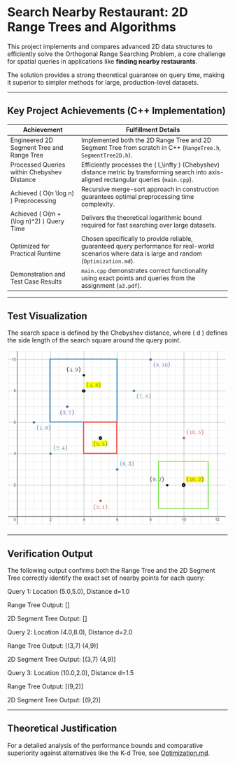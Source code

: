# Search Nearby Restaurant: 2D Range Trees and Algorithms

This project implements and compares advanced 2D data structures to efficiently solve the Orthogonal Range Searching Problem, a core challenge for spatial queries in applications like **finding nearby restaurants**.

The solution provides a strong theoretical guarantee on query time, making it superior to simpler methods for large, production-level datasets.

---

## Key Project Achievements (C++ Implementation)

| Achievement | Fulfillment Details |
|-------------|---------------------|
| Engineered 2D Segment Tree and Range Tree | Implemented both the 2D Range Tree and 2D Segment Tree from scratch in C++ (`RangeTree.h`, `SegmentTree2D.h`). |
| Processed Queries within Chebyshev Distance | Efficiently processes the \( l_\infty \) (Chebyshev) distance metric by transforming search into axis-aligned rectangular queries (`main.cpp`). |
| Achieved \( O(n \log n) \) Preprocessing | Recursive merge-sort approach in construction guarantees optimal preprocessing time complexity. |
| Achieved \( O(m + (\log n)^2) \) Query Time | Delivers the theoretical logarithmic bound required for fast searching over large datasets. |
| Optimized for Practical Runtime | Chosen specifically to provide reliable, guaranteed query performance for real-world scenarios where data is large and random (`Optimization.md`). |
| Demonstration and Test Case Results | `main.cpp` demonstrates correct functionality using exact points and queries from the assignment (`a3.pdf`). |

---

## Test Visualization

The search space is defined by the Chebyshev distance, where \( d \) defines the side length of the search square around the query point.

<img src="Comparison/test-case_visual_aid.png" alt="Test Case Visualization" width="550"/>

---

## Verification Output

The following output confirms both the Range Tree and the 2D Segment Tree correctly identify the exact set of nearby points for each query:

Query 1: Location (5.0,5.0), Distance d=1.0

Range Tree Output: []

2D Segment Tree Output: []

Query 2: Location (4.0,8.0), Distance d=2.0

Range Tree Output: [(3,7) (4,9)]

2D Segment Tree Output: [(3,7) (4,9)]

Query 3: Location (10.0,2.0), Distance d=1.5

Range Tree Output: [(9,2)]

2D Segment Tree Output: [(9,2)]

---

## Theoretical Justification

For a detailed analysis of the performance bounds and comparative superiority against alternatives like the K-d Tree, see [Optimization.md](Comparison/Optimization.md).
